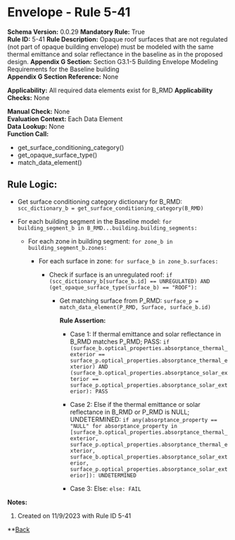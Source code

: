 # Envelope - Rule 5-41
**Schema Version:** 0.0.29
**Mandatory Rule:** True    
**Rule ID:** 5-41
**Rule Description:** Opaque roof surfaces that are not regulated (not part of opaque building envelope) must be modeled with the same thermal emittance and solar reflectance in the baseline as in the proposed design. 
**Appendix G Section:** Section G3.1-5 Building Envelope Modeling Requirements for the Baseline building  
**Appendix G Section Reference:** None  

**Applicability:** All required data elements exist for B_RMD
**Applicability Checks:** None  

**Manual Check:** None  
**Evaluation Context:** Each Data Element  
**Data Lookup:** None  
**Function Call:**

  - get_surface_conditioning_category()
  - get_opaque_surface_type()
  - match_data_element()

## Rule Logic:  

- Get surface conditioning category dictionary for B_RMD: `scc_dictionary_b = get_surface_conditioning_category(B_RMD)`  

- For each building segment in the Baseline model: `for building_segment_b in B_RMD...building.building_segments:`  

  - For each zone in building segment: `for zone_b in building_segment_b.zones:`  

    - For each surface in zone: `for surface_b in zone_b.surfaces:`  

      - Check if surface is an unregulated roof: `if (scc_dictionary_b[surface_b.id] == UNREGULATED) AND (get_opaque_surface_type(surface_b) == "ROOF"):`

        - Get matching surface from P_RMD: `surface_p = match_data_element(P_RMD, Surface, surface_b.id)`

          **Rule Assertion:**  

          - Case 1: If thermal emittance and solar reflectance in B_RMD matches P_RMD; PASS: `if (surface_b.optical_properties.absorptance_thermal_exterior == surface_p.optical_properties.absorptance_thermal_exterior) AND (surface_b.optical_properties.absorptance_solar_exterior == surface_p.optical_properties.absorptance_solar_exterior): PASS`
          
          - Case 2: Else if the thermal emittance or solar reflectance in B_RMD or P_RMD is NULL; UNDETERMINED: `if any(absorptance_property == "NULL" for absorptance_property in [surface_b.optical_properties.absorptance_thermal_exterior, surface_p.optical_properties.absorptance_thermal_exterior, surface_b.optical_properties.absorptance_solar_exterior, surface_p.optical_properties.absorptance_solar_exterior]): UNDETERMINED`

          - Case 3: Else: `else: FAIL`

**Notes:**

1. Created on 11/9/2023 with Rule ID 5-41


**[Back](../_toc.md)
